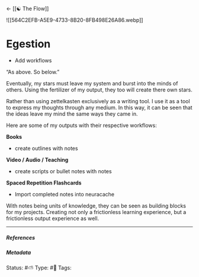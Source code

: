 <- [[☯️ The Flow]]

![[564C2EFB-A5E9-4733-8B20-8FB498E26A86.webp]]

# Egestion

- Add workflows

“As above. So below.”

Eventually, my stars must leave my system and burst into the minds of others. Using the fertilizer of my output, they too will create there own stars.

Rather than using zettelkasten exclusively as a writing tool. I use it as a tool to express my thoughts through any medium. In this way, it can be seen that the ideas leave my mind the same ways they came in. 

Here are some of my outputs with their respective workflows:

**Books**
- create outlines with notes

**Video / Audio / Teaching**

- create scripts or bullet notes with notes

**Spaced Repetition Flashcards**

- Import completed notes into neuracache

With notes being units of knowledge, they can be seen as building blocks for my projects. Creating not only a frictionless learning experience, but a frictionless output experience as well.

___

##### References


##### Metadata
Status: #⛅️ 
Type: #🔵 
Tags: